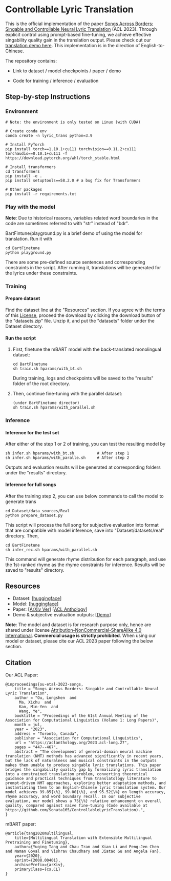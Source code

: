 # Controllable Lyric Translation
This is the official implementation of the paper [Songs Across Borders: Singable and Controllable Neural Lyric Translation](https://arxiv.org/abs/2305.16816) (ACL 2023).
Through explicit control using prompt-based fine-tuning, we achieve effective singability quality gain in the translation output. Please check out 
our [translation demo here](https://www.oulongshen.xyz/lyric_translation).
This implementation is in the direction of English-to-Chinese.

The repository contains:
- Link to dataset / model checkpoints / paper / demo

- Code for training / inference / evaluation

## Step-by-step Instructions
### Environment
    # Note: the environment is only tested on Linux (with CUDA) 

    # Create conda env
    conda create -n lyric_trans python=3.9
    
    # Install PyTorch
    pip install torch==1.10.1+cu111 torchvision==0.11.2+cu111 torchaudio==0.10.1+cu111 -f https://download.pytorch.org/whl/torch_stable.html
    
    # Install transformers
    cd transformers
    pip install -e .
    pip install setuptools==58.2.0 # a bug fix for Transformers

    # Other packages
    pip install -r requirements.txt

### Play with the model

**Note**: Due to historical reasons, variables related word boundaries in the code
are sometimes referred to with "str" instead of "bdr".

BartFintune/playground.py is a brief demo of using the model for translation. Run it with
    
    cd BartFinetune
    python playground.py

There are some pre-defined source sentences and corresponding constraints in the script. 
After running it, translations will be generated for the lyrics under these constraints.

### Training
#### Prepare dataset
Find the dataset line at the "Resources" section. If you agree with the terms of this [License](https://huggingface.co/datasets/LongshenOu/lyric-trans-en2zh-data/tree/main),
proceed the download by clicking the download button of the "datasets.zip" file. Unzip it, and put the "datasets" folder under 
the Dataset directory.

#### Run the script
1. First, finetune the mBART model with the back-translated monolingual dataset:
   
       cd BartFinetune
       sh train.sh hparams/with_bt.sh

    During training, logs and checkpoints will be saved to the "results" folder of the root directory.

2. Then, continue fine-tuning with the parallel dataset:

       (under BartFinetune director)
       sh train.sh hparams/with_parallel.sh

### Inference
#### Inference for the test set
After either of the step 1 or 2 of training, you can test the resulting model by
    
    sh infer.sh hparams/with_bt.sh          # After step 1
    sh infer.sh hparams/with_paralle.sh     # After step 2

Outputs and evaluation results will be generated at corresponding folders under the "results" directory.

#### Inference for full songs
After the training step 2, you can use below commands to call the model to generate trans

    cd Dataset/data_sources/Real
    python prepare_dataset.py

This script will process the full song for subjective evaluation into format that are compatible 
with model inference, save into "Dataset/datasets/real" directory. Then,
   
    cd BartFinetune
    sh infer_rec.sh hparams/with_parallel.sh

This command will generate rhyme distribution for each paragraph, and use the 1st-ranked rhyme as 
the rhyme constraints for inference. Results will be saved to "results" directory.


## Resources
- Dataset: [[huggingface](https://huggingface.co/datasets/LongshenOu/lyric-trans-en2zh-data/tree/main)]
- Model: [[huggingface](https://huggingface.co/LongshenOu/lyric-trans-en2zh)]
- Paper: [[ArXiv Ver](https://arxiv.org/abs/2305.16816)] [[ACL Anthology](https://aclanthology.org/2023.acl-long.27/)]
- Demo & subjective evaluation outputs: [[Demo](https://www.oulongshen.xyz/lyric_translation)]

**Note**: The model and dataset is for research purpose only, hence are shared under license [Attribution-NonCommercial-ShareAlike 4.0 International](https://creativecommons.org/licenses/by-nc-sa/4.0/).
**Commercial usage is strictly prohibited**. When using our model or dataset, please cite our ACL 2023 paper following the below section.

## Citation
Our ACL Paper:

    @inproceedings{ou-etal-2023-songs,
        title = "Songs Across Borders: Singable and Controllable Neural Lyric Translation",
        author = "Ou, Longshen  and
          Ma, Xichu  and
          Kan, Min-Yen  and
          Wang, Ye",
        booktitle = "Proceedings of the 61st Annual Meeting of the Association for Computational Linguistics (Volume 1: Long Papers)",
        month = jul,
        year = "2023",
        address = "Toronto, Canada",
        publisher = "Association for Computational Linguistics",
        url = "https://aclanthology.org/2023.acl-long.27",
        pages = "447--467",
        abstract = "The development of general-domain neural machine translation (NMT) methods has advanced significantly in recent years, but the lack of naturalness and musical constraints in the outputs makes them unable to produce singable lyric translations. This paper bridges the singability quality gap by formalizing lyric translation into a constrained translation problem, converting theoretical guidance and practical techniques from translatology literature to prompt-driven NMT approaches, exploring better adaptation methods, and instantiating them to an English-Chinese lyric translation system. Our model achieves 99.85{\%}, 99.00{\%}, and 95.52{\%} on length accuracy, rhyme accuracy, and word boundary recall. In our subjective evaluation, our model shows a 75{\%} relative enhancement on overall quality, compared against naive fine-tuning (Code available at https://github.com/Sonata165/ControllableLyricTranslation).",
    }

mBART paper:

    @article{tang2020multilingual,
        title={Multilingual Translation with Extensible Multilingual Pretraining and Finetuning},
        author={Yuqing Tang and Chau Tran and Xian Li and Peng-Jen Chen and Naman Goyal and Vishrav Chaudhary and Jiatao Gu and Angela Fan},
        year={2020},
        eprint={2008.00401},
        archivePrefix={arXiv},
        primaryClass={cs.CL}
    }